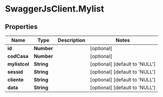 # SwaggerJsClient.Mylist

## Properties

| Name          | Type       | Description | Notes                                    |
| ------------- | ---------- | ----------- | ---------------------------------------- |
| **id**        | **Number** |             | [optional]                               |
| **codCasa**   | **Number** |             | [optional]                               |
| **mylistcol** | **String** |             | [optional] [default to &#x27;NULL&#x27;] |
| **sessid**    | **String** |             | [optional] [default to &#x27;NULL&#x27;] |
| **cliente**   | **String** |             | [optional] [default to &#x27;NULL&#x27;] |
| **data**      | **String** |             | [optional] [default to &#x27;NULL&#x27;] |

